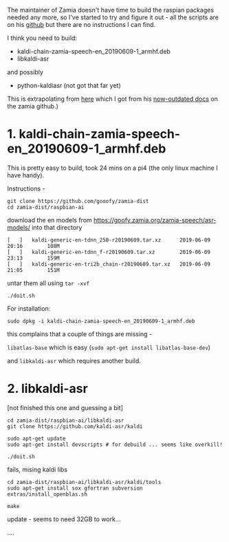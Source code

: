 The maintainer of Zamia doesn't have time to build the raspian packages 
needed any more, so I've started to try and figure it out - all the 
scripts are on his [github](https://github.com/gooofy/zamia-dist) but there are no instructions I can find.

I think you need to build:

 * kaldi-chain-zamia-speech-en_20190609-1_armhf.deb
 * libkaldi-asr
 
and possibly
 
 * python-kaldiasr (not got that far yet)

This is extrapolating from [here](https://github.com/libbymiller/zamia_listening_pi/blob/master/README.md) which I got from his [now-outdated docs](https://github.com/gooofy/zamia-speech#get-started-with-our-pre-trained-models) on the zamia github.)


# 1. kaldi-chain-zamia-speech-en_20190609-1_armhf.deb

This is pretty easy to build, took 24 mins on a pi4 (the only linux machine I have 
handy).

Instructions - 

    git clone https://github.com/gooofy/zamia-dist
    cd zamia-dist/raspbian-ai

download the en models from https://goofy.zamia.org/zamia-speech/asr-models/ into that directory

```
[   ]   kaldi-generic-en-tdnn_250-r20190609.tar.xz      2019-06-09 20:16        108M
[   ]   kaldi-generic-en-tdnn_f-r20190609.tar.xz        2019-06-09 23:13        159M
[   ]   kaldi-generic-en-tri2b_chain-r20190609.tar.xz   2019-06-09 21:05        151M
```

untar them all using `tar -xvf`

    ./doit.sh


For installation:

`sudo dpkg -i kaldi-chain-zamia-speech-en_20190609-1_armhf.deb`

 this complains that a couple of things are missing - 

`libatlas-base` which is easy (`sudo apt-get install libatlas-base-dev`)

and `libkaldi-asr` which requires another build.


# 2. libkaldi-asr

[not finished this one and guessing a bit]

    cd zamia-dist/raspbian-ai/libkaldi-asr
    git clone https://github.com/kaldi-asr/kaldi

    sudo apt-get update
    sudo apt-get install devscripts # for debuild ... seems like overkill!

    ./doit.sh 

fails, mising kaldi libs

    cd zamia-dist/raspbian-ai/libkaldi-asr/kaldi/tools
    sudo apt-get install sox gfortran subversion
    extras/install_openblas.sh

    make 

update - seems to need 32GB to work...

....
